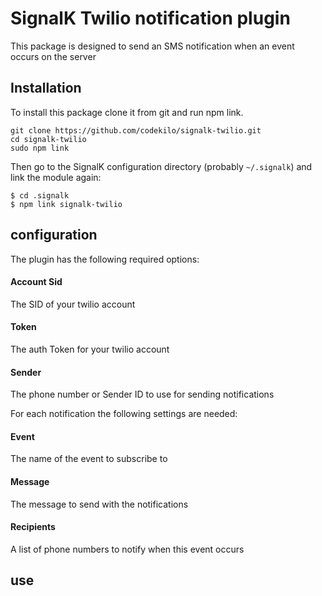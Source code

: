 # SignalK Twilio notification plugin

This package is designed to send an SMS notification when an event occurs on the server

## Installation

To install this package clone it from git and run npm link.

```
git clone https://github.com/codekilo/signalk-twilio.git
cd signalk-twilio
sudo npm link
```

Then go to the SignalK configuration directory (probably `~/.signalk`)  and link the module again:

```
$ cd .signalk 
$ npm link signalk-twilio
```

## configuration

The plugin has the following required options: 

#### Account Sid
The SID of your twilio account

#### Token
The auth Token for your twilio account

#### Sender
The phone number or Sender ID to use for sending notifications

For each notification the following settings are needed:

#### Event
The name of the event to subscribe to

#### Message 
The message to send with the notifications

#### Recipients
A list of phone numbers to notify when this event occurs


## use

